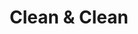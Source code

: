 ---
title: "Clean & Clean"
url: /ciudad-de-panama/clean-und-clean-calle-jose-isaac-fabrega/
shop: Allgemein
---